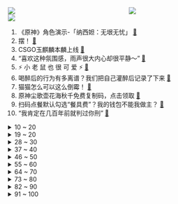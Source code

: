 <div >
	<a style="float:left;width:55%;" href = "https://github.com/anuraghazra/github-readme-stats">
	 <img src = "https://github-readme-stats.vercel.app/api?username=iuuuuuaena&theme=buefy&show_icons=true"/>
	</a>
	<a  style="float:right;width:45%" href = "https://github.com/anuraghazra/github-readme-stats">
	 <img  src="https://github-readme-stats.vercel.app/api/top-langs/?username=anuraghazra&layout=compact"/>
	</a>
	</div>

[![](https://img.shields.io/badge/jxd-@jxdgogogo.xyz-yellowgreen.svg)](https://www.jxdgogogo.xyz)<br>
1. 《原神》角色演示-「纳西妲：无垠无忧」 [:link:](//www.bilibili.com/video/BV1PP4y1U7qA) <br>
2. 摆！ [:link:](//www.bilibili.com/video/BV1Re4y1y7Tf) <br>
3. CSGO玉麒麟本麟上线 [:link:](//www.bilibili.com/video/BV1kG411A75E) <br>
4. “喜欢这种氛围感，雨声很大内心却很平静～” [:link:](//www.bilibili.com/video/BV1dR4y1Q7vZ) <br>
5. ⚡️ 小 老 鼠 也 很 可 爱 ⚡️ [:link:](//www.bilibili.com/video/BV1xG4y1h7Kj) <br>
6. 喝醉后的行为有多离谱？我们把自己灌醉后记录了下来 [:link:](//www.bilibili.com/video/BV19e4y1y7HV) <br>
7. 猫猫怎么可以这么倒霉！ [:link:](//www.bilibili.com/video/BV15P4y1m7r9) <br>
8. 原神尘歌壶花海秋千免费复制码，点击领取 [:link:](//www.bilibili.com/video/BV1ge4y1t7RV) <br>
9. 扫码点餐默认勾选“餐具费”？我的钱包不能我做主？ [:link:](//www.bilibili.com/video/BV1dP4y1m7XD) <br>
10. “我肯定在几百年前就判过你刑” [:link:](//www.bilibili.com/video/BV1SP411A7Lv) <br>
<details>
<summary>10 ~ 20</summary>

11. 今年最离谱的一餐！小伙买单差点哭了..... [:link:](//www.bilibili.com/video/BV12D4y147GS) <br>
12. 海澜之家空中变装 [:link:](//www.bilibili.com/video/BV1eg41167nC) <br>
13. 谁是斯诺登的老前辈？【硬核狠人42】 [:link:](//www.bilibili.com/video/BV1QV4y1g7qH) <br>
14. 发生踩踏事故，到底该用什么自救姿态 [:link:](//www.bilibili.com/video/BV1mY411f7vt) <br>
15. 我证明！新闻里说的是事实！中国空间站真的就像搭积木一样 [:link:](//www.bilibili.com/video/BV1a8411Y7Go) <br>
16. 店里敢卖500一只的鸡，自己在家做，能省多少钱？ [:link:](//www.bilibili.com/video/BV1WG4y1h7Tt) <br>
17. 小僵尸出没！ε-(´∀｀; )神的随波逐流～ [:link:](//www.bilibili.com/video/BV1Xe411G7t4) <br>
18. 人过了20岁，就不能吃得像个小孩子了。 [:link:](//www.bilibili.com/video/BV1at4y1M7hx) <br>
19. 【原神】草神纳西妲武器伤害期望对比+圣遗物选择，流浪乐章再次证明了自己（魔导绪论是把好武器诶 [:link:](//www.bilibili.com/video/BV1kD4y147fA) <br>
</details>
<details>
<summary>19 ~ 20</summary>

20. 起诉甲方爸爸 [:link:](//www.bilibili.com/video/BV1gd4y1C7W1) <br>
21. 是时候让舍友懂得如何做一个合格的大学生了 [:link:](//www.bilibili.com/video/BV1Xd4y1k7Je) <br>
22. 【花样滑冰】| 约尔花滑 ❤ 纵享丝滑 [:link:](//www.bilibili.com/video/BV1zm4y1c7qx) <br>
23. NASA、纳粹、麻省理工，火箭为何从东方升起？【钱学森上】【正经比比】 [:link:](//www.bilibili.com/video/BV1u14y1L7wg) <br>
24. 论一个Bbox全国冠军用嘴巴模仿歌曲有多像 [:link:](//www.bilibili.com/video/BV1te4y147QZ) <br>
25. 新人up大一第一次30s动画作业 [:link:](//www.bilibili.com/video/BV1uP4y1m73P) <br>
26. 心理学大师教你如何用多巴胺自律上瘾？ [:link:](//www.bilibili.com/video/BV1iG4y1b7Np) <br>
27. 赏～ [:link:](//www.bilibili.com/video/BV1Bd4y1c7s7) <br>
28. 《明日方舟》EP - Thorns In You [:link:](//www.bilibili.com/video/BV1Ld4y1C7kY) <br>
</details>
<details>
<summary>28 ~ 30</summary>

29. 哪有什么恐怖故事，不过是吃人的礼教罢了「丝滑变装」 [:link:](//www.bilibili.com/video/BV12D4y147J1) <br>
30. 你 这 是 玩 命 [:link:](//www.bilibili.com/video/BV18v4y1D7vG) <br>
31. 画一幅画纪念童年时期最爱的电影和角色 [:link:](//www.bilibili.com/video/BV1BD4y1b7os) <br>
32. 盾山航天皮肤CG首发！星辰大海，永不止步！ [:link:](//www.bilibili.com/video/BV1De4y1y7vJ) <br>
33. 无意间，翻抽屉发现一张五年前的底片，太棒了，学习#手机摄影 #我没选错 [:link:](//www.bilibili.com/video/BV17g41167sy) <br>
34. 【凤凰传奇农家乐】满满一锅牛排的【铁锅焖面】 [:link:](//www.bilibili.com/video/BV1rD4y147iD) <br>
35. 蓝色妖姬切尔西！不要给我丢垃圾！ [:link:](//www.bilibili.com/video/BV1vm4y1c7Rk) <br>
36. “她说了一句话，全校听完之后都炸了...” [:link:](//www.bilibili.com/video/BV1jG411A7aZ) <br>
37. 卧 龙 凤 雏 [:link:](//www.bilibili.com/video/BV1tG4y1b7gb) <br>
</details>
<details>
<summary>37 ~ 40</summary>

38. 【原神童话】森林，会记住一切 [:link:](//www.bilibili.com/video/BV1MD4y187xh) <br>
39. 国剧终于有手刃所有恶人的反派女主了！！看起来人畜无害 结果是全剧的大boss ！划破喉咙那一刀真的利落到吓人！ [:link:](//www.bilibili.com/video/BV12G4y1b7LF) <br>
40. 开服3年老玩家，当我看了方舟动画第1集后...... [:link:](//www.bilibili.com/video/BV1xt4y1M73y) <br>
41. 和好友换装后，我疯了！ [:link:](//www.bilibili.com/video/BV1GD4y187wt) <br>
42. 【原神】看好了，小草神是这样玩的！ [:link:](//www.bilibili.com/video/BV1ZV4y1g7D2) <br>
43. 因为淋过雨，所以要把他的伞撕的稀巴烂。 [:link:](//www.bilibili.com/video/BV16t4y1M7W7) <br>
44. 异地多年终于在村里办了婚礼，老公竟当场挑衅老丈人！ [:link:](//www.bilibili.com/video/BV1Yg41167jJ) <br>
45. 【原神】劫波莲速刷路线（懒人拍照版）【小草神纳西妲突破材料】 [:link:](//www.bilibili.com/video/BV1f84y1i7e8) <br>
46. “当年星爷的这部电影，现在回头看看真是细节满满！” [:link:](//www.bilibili.com/video/BV1uV4y137rX) <br>
</details>
<details>
<summary>46 ~ 50</summary>

47. 由于不停的绝育，不到3个月，已累计为2次猫车的猫猫绝育1000多只 [:link:](//www.bilibili.com/video/BV1884y1i7Em) <br>
48. 有些事对小学生来说太幼稚，对大学生刚刚好 [:link:](//www.bilibili.com/video/BV1LG4y1b7LG) <br>
49. 你管这叫刮刮乐？ [:link:](//www.bilibili.com/video/BV1wK411S7HU) <br>
50. 祝喜欢eva的你万圣节快乐 [:link:](//www.bilibili.com/video/BV1nP411w7Db) <br>
51. 原来灰姑娘是这样变成公主的 [:link:](//www.bilibili.com/video/BV1ZD4y147aX) <br>
52. 【你有毛病吧】轮到识宝来给大家洗脑了！！ [:link:](//www.bilibili.com/video/BV1RR4y1Q7Wk) <br>
53. 五 花 肉 天 花 板 [:link:](//www.bilibili.com/video/BV1zg41167qk) <br>
54. 美国的切尔西到底能不能踩？ [:link:](//www.bilibili.com/video/BV11d4y1c7R1) <br>
55. 这只老猫真是浑身都是特色耶！！ [:link:](//www.bilibili.com/video/BV1SG411A7wX) <br>
</details>
<details>
<summary>55 ~ 60</summary>

56. 芬兰买房记来啦！芬兰家人地锅鸡大战太过瘾！被爆辣血鸭惊艳到狂喜！狂舔手指！全家人疯狂爱上瓦罐汤！ [:link:](//www.bilibili.com/video/BV1rd4y1c7gZ) <br>
57. 谨以此片沉痛悼念陆树铭先生 [:link:](//www.bilibili.com/video/BV1sd4y1C7bF) <br>
58. 外网沸腾！散兵冲上全球38国热搜榜！立绘点赞破历史记录！外网散兵厨过大年庆祝散兵实装！【快讯】 [:link:](//www.bilibili.com/video/BV1L14y1V7Nv) <br>
59. 偷偷整蛊女友一整天！被发现后她居然… [:link:](//www.bilibili.com/video/BV1z84y1i75h) <br>
60. 当阿拉伯人来中国发大财 [:link:](//www.bilibili.com/video/BV1FG4y187JG) <br>
61. 【原神】劫波莲究极懒人拍照采集路线！拍照隔空取物！纳西妲突破材料劫波莲高效收集路线！ [:link:](//www.bilibili.com/video/BV1vm4y1c7zL) <br>
62. 《三国演义》关羽扮演者陆树铭去世 享年66岁 [:link:](//www.bilibili.com/video/BV1BG411A7Yw) <br>
63. 160‖100给大家看看真实身材是什么样子的，不要焦虑 [:link:](//www.bilibili.com/video/BV1ev4y1D76G) <br>
64. 被抓怎么办？给你送盒饭，漠叔真下海拍片了 [:link:](//www.bilibili.com/video/BV1qg411z7ti) <br>
</details>
<details>
<summary>64 ~ 70</summary>

65. 孙悟空全新单曲《悟·心》 [:link:](//www.bilibili.com/video/BV1oP4y1m7dL) <br>
66. 小猫咪太过可爱都是因为得病了！！！ [:link:](//www.bilibili.com/video/BV1Bv4y1D7dF) <br>
67. 【明日方舟】尝试剪一种很新的东西 [:link:](//www.bilibili.com/video/BV1nv4y1D7A3) <br>
68. 今天给羊点个外卖 [:link:](//www.bilibili.com/video/BV1EW4y177Ko) <br>
69. 飞到土耳其吃正宗的土耳其烤肉 就是爽 [:link:](//www.bilibili.com/video/BV1Le4y1t7f2) <br>
70. 鉴定评论区热门沙雕网友头像【阅片无数特别篇】 [:link:](//www.bilibili.com/video/BV1De4y147vA) <br>
71. 假如皇上听了疯丫头主题曲《彩色翅膀》 [:link:](//www.bilibili.com/video/BV1mD4y1b7J6) <br>
72. 【亡灵茶话会】万圣歌剧盛大开演，听完起鸡皮疙瘩了！ [:link:](//www.bilibili.com/video/BV1qW4y177t6) <br>
73. 花2000元买个18斤石斑鱼头，做成剁椒鱼头，一口下去惊艳了！ [:link:](//www.bilibili.com/video/BV1Ld4y1C7PT) <br>
</details>
<details>
<summary>73 ~ 80</summary>

74. 深度|| 司马家族“必然兴旺”的乱世算法 [:link:](//www.bilibili.com/video/BV1n8411Y7SZ) <br>
75. “有人看段子，有人照镜子” [:link:](//www.bilibili.com/video/BV1jd4y1c7EQ) <br>
76. 万  圣  只  因 [:link:](//www.bilibili.com/video/BV1uV4y1V71m) <br>
77. 电影最TOP：阿汤哥是怎样炼成的？全网最全汤姆•克鲁斯盘点 [:link:](//www.bilibili.com/video/BV1vm4y1c7xh) <br>
78. 在素食主义者面前跪着吃炸鸡，他好虔诚，我哭死 [:link:](//www.bilibili.com/video/BV1gg41167CZ) <br>
79. 台州.新荣记  厨子探店¥990 [:link:](//www.bilibili.com/video/BV148411h7nC) <br>
80. 眼镜妆容新思路 [:link:](//www.bilibili.com/video/BV1xP4y1m74m) <br>
81. 当时的我尴尬的甚至可以用脚趾头扣出三室一厅！ [:link:](//www.bilibili.com/video/BV1LP4y1U74J) <br>
82. 《玄不改非，氪不改命！》 [:link:](//www.bilibili.com/video/BV1HW4y177Jo) <br>
</details>
<details>
<summary>82 ~ 90</summary>

83. 大学老师查学生逃课新套路：反向签到 [:link:](//www.bilibili.com/video/BV1N8411h77b) <br>
84. 对！22年年度最强五星！最精简的草神硬核攻略及抽取建议【原神】 [:link:](//www.bilibili.com/video/BV1Ze4y127NG) <br>
85. 【MC逐帧动画】看到最后有让你宅在家的角色或游戏吗？ [:link:](//www.bilibili.com/video/BV1XG4y1h7G6) <br>
86. 继后·那拉氏：帝后反目，乾隆能有多绝情？【乾隆往事】 [:link:](//www.bilibili.com/video/BV1BW4y177B7) <br>
87. 侧躺会扎穿心脏吗？ [:link:](//www.bilibili.com/video/BV1nP4y1m7tm) <br>
88. 法语版《爱人错过》？ [:link:](//www.bilibili.com/video/BV1xe4y1t78Y) <br>
89. 他只是在害怕回到过去啊【原神/散兵】 [:link:](//www.bilibili.com/video/BV1eg411678i) <br>
90. 我把镜子搬到大街上 邀请路人一起照镜子 [:link:](//www.bilibili.com/video/BV1fV4y1G7vu) <br>
91. 这该死的丝滑！根本停不下来【第一届蒙蒙太奇混剪比赛】 [:link:](//www.bilibili.com/video/BV1c84y1q7X1) <br>
</details>
<details>
<summary>91 ~ 100</summary>

92. 全球十大女富豪，我看看有谁不想努力了？ [:link:](//www.bilibili.com/video/BV1XP4y1m7sD) <br>
93. 生腌三文鱼这么吃好过瘾，拌饭吃停不下来！ [:link:](//www.bilibili.com/video/BV1Yg41167QK) <br>
94. 破防了！我是真服了！！！ [:link:](//www.bilibili.com/video/BV1JW4y177Hc) <br>
95. 红隼连续两年在同一阳台筑巢产卵抚养后代 [:link:](//www.bilibili.com/video/BV1kY411f7U5) <br>
96. 海王同事请我吃三叉戟烤串【凭啥排长队ep03-趣味牛羊】 [:link:](//www.bilibili.com/video/BV1fe4y147E5) <br>
97. 【巫师】肖战的资本博弈 [:link:](//www.bilibili.com/video/BV1bG4y1b7i5) <br>
98. 谈 了 恋 爱 的 男 人 果 然 藏 不 住 事 啊 许 嵩 。 [:link:](//www.bilibili.com/video/BV1jd4y1C7aD) <br>
99. 【原神揭开】草神究竟强在哪？纳西妲全方位攻略 [:link:](//www.bilibili.com/video/BV11d4y1c7hV) <br>
100. 东北人哪会夹子音呐 [:link:](//www.bilibili.com/video/BV1G84y1q7Jk) <br>
</details>
